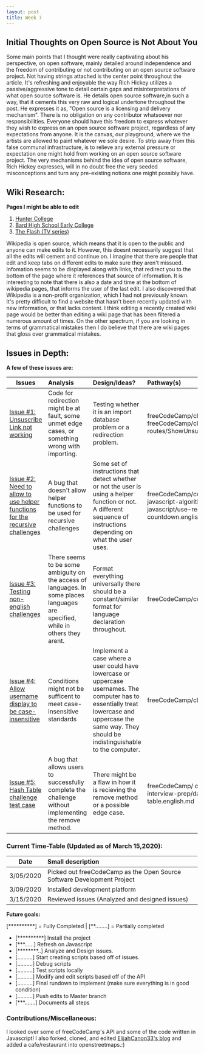 ```yaml
---
layout: post
title: Week 7
---
```


## Initial Thoughts on Open Source is Not About You
  Some main points that I thought were really captivating about his perspective, on open software, mainly detailed around independence and the freedom of contributing or not contributing on an open source software project. Not having strings attached is the center point throughout the article. It's refreshing and enjoyable the way Rich Hickey utilizes a passive/aggressive tone to detail certain gaps and misinterpretations of what open source software is. He details open source software,in such a way, that it cements this very raw and logical undertone throughout the post. He expresses it as, "Open source is a licensing and delivery mechanism". There is no obligation on any contributor whatsoever nor responsibilities. Everyone should have this freedom to express whatever they wish to express on an open source software project, regardless of any expectations from anyone. It is the canvas, our playground, where we the artists are allowed to paint whatever we sole desire. To strip away from this false communal infrastructure, is to relieve any external pressure or expectation one might hold from working on an open source software project. The very mechanisms behind the idea of open source software, Rich Hickey expresses, will in no doubt free the very seeded misconceptions and turn any pre-existing notions one might possibly have.

## Wiki Research:

**Pages I might be able to edit**

1. [Hunter College](https://en.wikipedia.org/wiki/Hunter_College)
2. [Bard High School Early College](https://en.wikipedia.org/wiki/Bard_High_School_Early_College)
3. [The Flash (TV series)](https://en.wikipedia.org/wiki/The_Flash_(2014_TV_series))

  Wikipedia is open source, which means that it is open to the public and anyone can make edits to it. However, this doesnt necessarily suggest that all the edits will cement and continue on. I imagine that there are people that edit and keep tabs on different edits to make sure they aren't missued. Infomation seems to be displayed along with links, that redirect you to the bottom of the page where it references that source of information. It is interesting to note that there is also a date and time at the bottom of wikipedia pages, that informs the user of the last edit. I also discovered that Wikipedia is a non-profit organization, which I had not previously known. It's pretty difficult to find a website that hasn't been recently updated with new information, or that lacks content. I think editing a recently created wiki page would be better than editing a wiki page that has been filtered a numerous amount of times. On the other spectrum, if you are looking in terms of grammatical mistakes then I do believe that there are wiki pages that gloss over grammatical mistakes.


## Issues in Depth:
  
 **A few of these issues are:**

Issues| Analysis | Design/Ideas? | Pathway(s)|
|---|:---|:---|:---|
|[Issue #1: Unsuscribe Link not working](https://github.com/freeCodeCamp/freeCodeCamp/issues/38322)|Code for redirection might be at fault, some unmet edge cases, or something wrong with importing. | Testing whether it is an import database problem or a redirection problem.| freeCodeCamp/client/src/pages/unsubscribed.js or freeCodeCamp/client/src/client-only-routes/ShowUnsubscribed.js
|[Issue #2: Need to allow to use helper functions for the recursive challenges](https://github.com/freeCodeCamp/freeCodeCamp/issues/37868) | A bug that doesn't allow helper functions to be used for recursive challenges|Some set of instructions that detect whether or not the user is using a helper function or not. A different sequence of instructions depending on what the user uses. | freeCodeCamp/curriculum/challenges/english/02-javascript-algorithms-and-data-structures/basic-javascript/use-recursion-to-create-a-countdown.english.md
|[Issue #3: Testing non-english challenges](https://github.com/freeCodeCamp/freeCodeCamp/issues/34641) | There seems to be some ambiguity on the access of languages. In some places languages are specified, while in others they arent.|Format everything universally there should be a constant/similar format for language declaration throughout.| freeCodeCamp/curriculum/test/test-challenges.js
|[Issue #4: Allow username display to be case-insensitive](https://github.com/freeCodeCamp/freeCodeCamp/issues/35525) | Conditions might not be sufficent to meet case-insensitive standards| Implement a case where a user could have lowercase or uppercase usernames. The computer has to essentially treat lowercase and uppercase the same way. They should be indistinguishable to the computer.| freeCodeCamp/client/src/components/settings/Username.js
|[Issue #5: Hash Table challenge test case](https://github.com/freeCodeCamp/freeCodeCamp/issues/38049)|A bug that allows users to successfully complete the challenge without implementing the remove method.| There might be a flaw in how it is recieving the remove method or a possible edge case.|freeCodeCamp/ curriculum/challenges/english/08-coding-interview-prep/data-structures/create-a-hash-table.english.md


### Current Time-Table (Updated as of March 15,2020):

 Date| Small description 
|---|:---|
| 3/05/2020 | Picked out freeCodeCamp as the Open Source Software Development Project |
| 3/09/2020 | Installed development platform | 
| 3/15/2020 | Reviewed issues (Analyzed and designed issues)|
   
**Future goals:**

[**********] = Fully Completed           |           [**........] = Partially completed

- [**********] Install the project 
- [***......] Refresh on Javascript
- [********..] Analyze and Design issues.
- [..........] Start creating scripts based off of issues.
- [..........] Debug scripts 
- [..........] Test scripts locally
- [..........] Modify and edit scripts based off of the API
- [..........] Final rundown to implement (make sure everything is in good condition)
- [..........] Push edits to Master branch 
- [***.......] Documents all steps 


### Contributions/Miscellaneous:
   
   I looked over some of freeCodeCamp's API and some of the code written in Javascript! I also forked, cloned, and edited [ElijahCanon33's blog](https://github.com/hunter-college-ossd-spr-2020/ElijahCano33-weekly/pull/5) and added a cafe/restaurant  into openstreetmaps.:)

